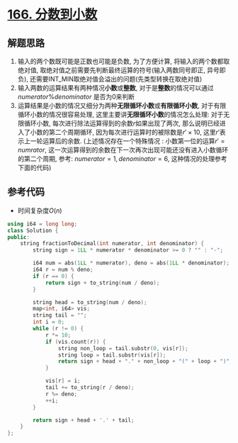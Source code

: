 # [166. 分数到小数](https://leetcode.cn/problems/fraction-to-recurring-decimal/)

## 解题思路

1. 输入的两个数既可能是正数也可能是负数, 为了方便计算, 将输入的两个数都取绝对值, 取绝对值之前需要先判断最终运算的符号(输入两数同号即正, 异号即负), 还需要INT_MIN取绝对值会溢出的问题(先类型转换在取绝对值)
1. 输入两数的运算结果有两种情况**小数**或**整数**, 对于是**整数**的情况可以通过$numerator \% denominator$ 是否为0来判断
1. 运算结果是小数的情况又细分为两种**无限循环小数**或**有限循环小数**, 对于有限循环小数的情况很容易处理, 这里主要讲**无限循环小数**的情况怎么处理: 对于无限循环小数, 每次进行除法运算得到的余数$r$如果出现了两次, 那么说明已经进入了小数的第二个周期循环, 因为每次进行运算时的被除数是$r' \times 10$, 这里$r'$表示上一轮运算后的余数. (上述情况存在一个特殊情况 : 小数第一位的运算$r' = numrator$, 这一次运算得到的余数在下一次再次出现可能还没有进入小数循环的第二个周期, 参考: $numerator = 1, denominator = 6$, 这种情况的处理参考下面的代码)


## 参考代码

+ 时间复杂度$O(n)$


```cpp
using i64 = long long;
class Solution {
public:
    string fractionToDecimal(int numerator, int denominator) {
        string sign = 1LL * numerator * denominator >= 0 ? "" : "-";

        i64 num = abs(1LL * numerator), deno = abs(1LL * denominator);
        i64 r = num % deno;
        if (r == 0) {
            return sign + to_string(num / deno);
        }

        string head = to_string(num / deno);
        map<int, i64> vis;
        string tail = "";
        int i = 0;
        while (r != 0) {
            r *= 10;
            if (vis.count(r)) {
                string non_loop = tail.substr(0, vis[r]);
                string loop = tail.substr(vis[r]);
                return sign + head + "." + non_loop + "(" + loop + ")";
            }

            vis[r] = i;
            tail += to_string(r / deno);
            r %= deno;
            ++i;
        }

        return sign + head + '.' + tail;
    }
};

```
